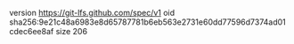 version https://git-lfs.github.com/spec/v1
oid sha256:9e21c48a6983e8d65787781b6eb563e2731e60dd77596d7374ad01cdec6ee8af
size 206
